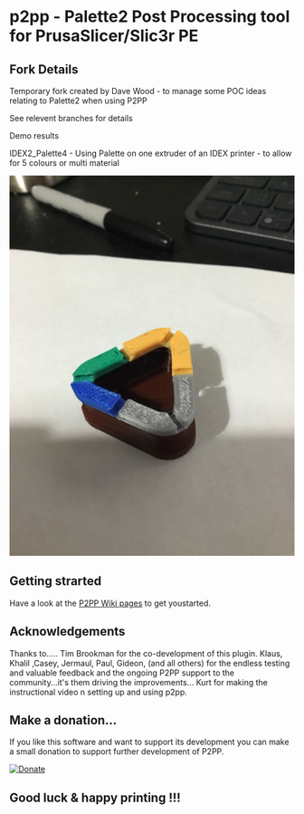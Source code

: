 # p2pp - **Palette2 Post Processing tool for PrusaSlicer/Slic3r PE**

## Fork Details

Temporary fork created by Dave Wood - to manage some POC ideas relating to Palette2 when using P2PP

See relevent branches for details

Demo results

IDEX2_Palette4  -  Using Palette on one extruder of an IDEX printer - to allow for 5 colours or multi material

![5 Colour Demo](https://raw.githubusercontent.com/ukdavewood/p2pp/Pallete4_Palette3/Demos/IDEX2_Palette4/IDEX2_Palette4%20Demo.JPG)



## Getting strarted

Have a look at the [P2PP Wiki pages](https://github.com/tomvandeneede/p2pp/wiki/Home-%5BP2-P3%5D) to get youstarted.


## Acknowledgements

Thanks to.....
Tim Brookman for the co-development of this plugin.
Klaus, Khalil ,Casey, Jermaul, Paul, Gideon,   (and all others) for the endless testing and valuable feedback and the ongoing P2PP support to the community...it's them driving the improvements...
Kurt for making the instructional video n setting up and using p2pp.

## Make a donation...

If you like this software and want to support its development you can make a small donation to support further development of P2PP.

[![Donate](https://img.shields.io/badge/Donate-PayPal-green.svg)](https://www.paypal.com/cgi-bin/webscr?cmd=_donations&business=t.vandeneede@pandora.be&lc=EU&item_name=Donation+to+P2PP+Developer&no_note=0&cn=&currency_code=EUR&bn=PP-DonationsBF:btn_donateCC_LG.gif:NonHosted)



## **Good luck & happy printing !!!**





